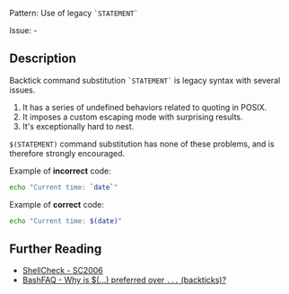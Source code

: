 Pattern: Use of legacy `` `STATEMENT` ``

Issue: -

## Description

Backtick command substitution `` `STATEMENT` `` is legacy syntax with several issues.

1. It has a series of undefined behaviors related to quoting in POSIX.
2. It imposes a custom escaping mode with surprising results.
3. It's exceptionally hard to nest.

`$(STATEMENT)` command substitution has none of these problems, and is therefore strongly encouraged.

Example of **incorrect** code:

```sh
echo "Current time: `date`"
```

Example of **correct** code:

```sh
echo "Current time: $(date)"
```

## Further Reading

* [ShellCheck - SC2006](https://github.com/koalaman/shellcheck/wiki/SC2006)
* [BashFAQ - Why is $(...) preferred over `...` (backticks)?](http://mywiki.wooledge.org/BashFAQ/082)
